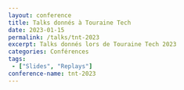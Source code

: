 ```yaml
---
layout: conference
title: Talks donnés à Touraine Tech
date: 2023-01-15
permalink: /talks/tnt-2023
excerpt: Talks donnés lors de Touraine Tech 2023
categories: Conférences
tags: 
 - ["Slides", "Replays"]
conference-name: tnt-2023
---
```

